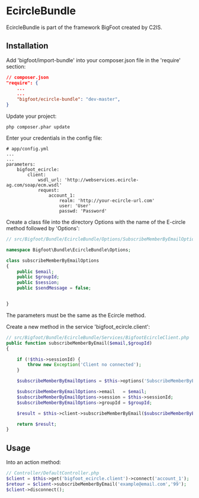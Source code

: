 EcircleBundle
=============

EcircleBundle is part of the framework BigFoot created by C2IS.


Installation
------------

Add 'bigfoot/import-bundle' into your composer.json file in the 'require' section:

``` json
// composer.json
"require": {
    ...
    ...
    "bigfoot/ecircle-bundle": "dev-master",
}
```

Update your project:

``` shell
php composer.phar update
```

Enter your credentials in the config file:

``` shell
# app/config.yml
...
...
parameters:
    bigfoot_ecircle:
        client:
            wsdl_url: 'http://webservices.ecircle-ag.com/soap/ecm.wsdl'
            request:
                account_1:
                    realm: 'http://your-ecircle-url.com'
                    user: 'User'
                    passwd: 'Password'

```

Create a class file into the directory Options with the name of the E-circle method followed by 'Options':

```php
// src/Bigfoot/Bundle/EcircleBundle/Options/SubscribeMemberByEmailOptions.php

namespace Bigfoot\Bundle\EcircleBundle\Options;

class subscribeMemberByEmailOptions
{
    public $email;
    public $groupId;
    public $session;
    public $sendMessage = false;


}
```
The parameters must be the same as the Ecircle method.


Create a new method in the service 'bigfoot_ecircle.client':

```php
// src/Bigfoot/Bundle/EcircleBundle/Services/BigfootEcircleClient.php
public function subscribeMemberByEmail($email,$groupId)
{

    if (!$this->sessionId) {
        throw new Exception('Client no connected');
    }

    $subscribeMemberByEmailOptions = $this->options('SubscribeMemberByEmail');

    $subscribeMemberByEmailOptions->email   = $email;
    $subscribeMemberByEmailOptions->session = $this->sessionId;
    $subscribeMemberByEmailOptions->groupId = $groupId;

    $result = $this->client->subscribeMemberByEmail($subscribeMemberByEmailOptions);

    return $result;
}
```

Usage
-----

Into an action method:

```php
// Controller/DefaultController.php
$client = $this->get('bigfoot_ecircle.client')->connect('account_1');
$retour = $client->subscribeMemberByEmail('example@email.com','99');
$client->disconnect();
```